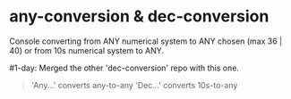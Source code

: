 # any-conversion & dec-conversion
Console converting from ANY numerical system to ANY chosen (max 36 | 40)
or from 10s numerical system to ANY.

#1-day: Merged the other 'dec-conversion' repo with this one.
> 'Any...' converts any-to-any
> 'Dec...' converts 10s-to-any
